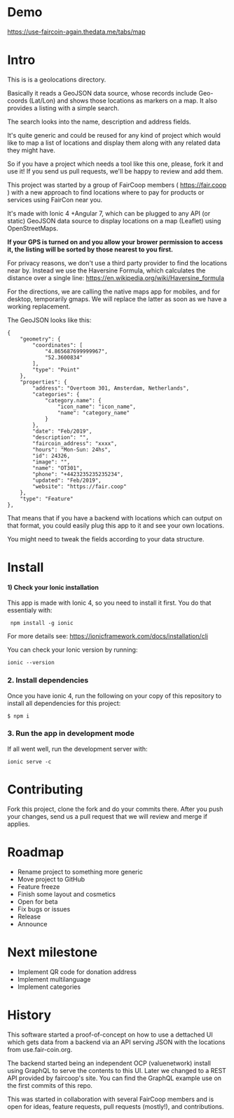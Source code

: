 # Demo

https://use-faircoin-again.thedata.me/tabs/map

# Intro

This is is a geolocations directory.

Basically it reads a GeoJSON data source, whose records include Geo-coords (Lat/Lon) and shows those locations as markers on a map. It also provides a listing with a simple search.

The search looks into the name, description and address fields.

It's quite generic and could be reused for any kind of project which would like to map a list of locations and display them along with any related data they might have.

So if you have a project which needs a tool like this one, please, fork it and use it! If you send us pull requests, we'll be happy to review and add them.

This project was started by a group of FairCoop members  ( https://fair.coop ) with a new approach to find locations where to pay for products or services using FairCon near you.

It's made with Ionic 4 +Angular 7, which can be plugged to any API (or static) GeoJSON data source to display locations on a map (Leaflet) using OpenStreetMaps.

**If your GPS is turned on and you allow your brower permission to access it, the listing will be sorted by those nearest to you first.**

For privacy reasons, we don't use a third party provider to find the locations near by. Instead we use the Haversine Formula, which calculates the distance over a single line: https://en.wikipedia.org/wiki/Haversine_formula

For the directions, we are calling the native maps app for mobiles, and for desktop, temporarily gmaps. We will replace the latter as soon as we have a working replacement.

The GeoJSON looks like this:
```
{
    "geometry": {
        "coordinates": [
            "4.865687699999967",
            "52.3600834"
        ],
        "type": "Point"
    },
    "properties": {
        "address": "Overtoom 301, Amsterdam, Netherlands",
        "categories": {
            "category.name": {
                "icon_name": "icon_name",
                "name": "category_name"
            }
        },
        "date": "Feb/2019",
        "description": "",
        "faircoin_address": "xxxx",
        "hours": "Mon-Sun: 24hs",
        "id": 24326,
        "image": "",
        "name": "OT301",
        "phone": "+4423235235235234",
        "updated": "Feb/2019",
        "website": "https://fair.coop"
    },
    "type": "Feature"
},

```

That means that if you have a backend with locations which can output on that format, you could easily plug this app to it and see your own locations.

You might need to tweak the fields according to your data structure.


# Install

#### 1) Check your Ionic installation

This app is made with Ionic 4, so you need to install it first.
You do that essentialy with:
```
 npm install -g ionic
```
For more details see: https://ionicframework.com/docs/installation/cli

You can check your Ionic version by running:
```
ionic --version
```

### 2. Install dependencies

Once you have ionic 4, run the following on your copy of this repository to install all dependencies for this project:

```
$ npm i
```
### 3. Run the app in development mode

If all went well, run the development server with:
```
ionic serve -c
```
# Contributing

Fork this project, clone the fork and do your commits there.
After you push your changes, send us a pull request that we will review and merge if applies.

# Roadmap

* Rename project to something more generic
* Move project to GitHub
* Feature freeze
* Finish some layout and cosmetics
* Open for beta
* Fix bugs or issues
* Release
* Announce

# Next milestone

* Implement QR code for donation address
* Implement multilanguage
* Implement categories


# History

This software started a proof-of-concept on how to use a dettached UI which gets data from a backend via an API serving JSON with the locations from use.fair-coin.org.

The backend started being an independent OCP (valuenetwork) install using GraphQL to serve the contents to this UI. Later we changed to a REST API provided by faircoop's site. You can find the GraphQL example use on the first commits of this repo.

This was started in collaboration with several FairCoop members and is open for ideas, feature requests, pull requests (mostly!), and contributions.
